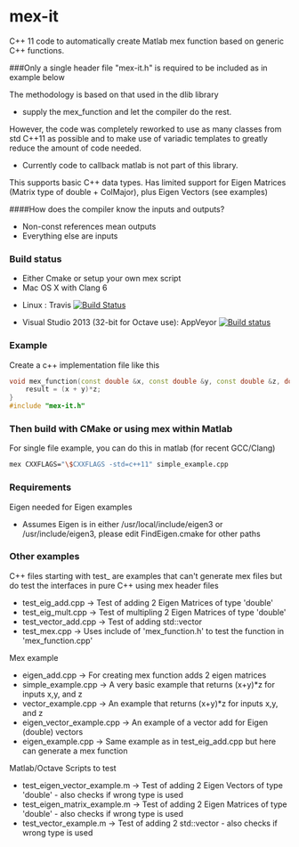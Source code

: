 mex-it
======

C++ 11 code to automatically create Matlab mex function based on generic C++ functions.

###Only a single header file "mex-it.h" is required to be included as in example below


The methodology is based on that used in the dlib library 
* supply the mex_function and let the compiler do the rest.


However, the code was completely reworked to use as many classes from std C++11 as possible and to make use of variadic templates to greatly reduce the amount of code needed.
* Currently code to callback matlab is not part of this library.

This supports basic C++ data types. 
Has limited support for Eigen Matrices (Matrix type of double + ColMajor), plus Eigen Vectors (see examples)


####How does the compiler know the inputs and outputs?
* Non-const references mean outputs
* Everything else are inputs

### Build status 

* Either Cmake or setup your own mex script
* Mac OS X with Clang 6
- Linux : Travis  [![Build Status](https://travis-ci.org/audiofilter/mex-it.png)](https://travis-ci.org/audiofilter/mex-it)
* Visual Studio 2013 (32-bit for Octave use): AppVeyor [![Build status](https://ci.appveyor.com/api/projects/status/4n3dshqn0oh24g0y?svg=true)](https://ci.appveyor.com/project/audiofilter/mex-it)

### Example
Create a c++ implementation file like this

```c++
void mex_function(const double &x, const double &y, const double &z, double& result) {
	result = (x + y)*z;
}
#include "mex-it.h"
```

### Then build with CMake or using mex within Matlab

For single file example, you can do this in matlab (for recent GCC/Clang)

```sh
mex CXXFLAGS="\$CXXFLAGS -std=c++11" simple_example.cpp
```
### Requirements
Eigen needed for Eigen examples
*	Assumes Eigen is in either /usr/local/include/eigen3 or /usr/include/eigen3, please edit FindEigen.cmake for other paths

### Other examples

C++ files starting with test_ are examples that can't generate mex files but do test the interfaces in pure C++ using mex header
files

* test_eig_add.cpp     -> Test of adding 2 Eigen Matrices of type 'double'
* test_eig_mult.cpp    -> Test of multipling 2 Eigen Matrices of type 'double'
* test_vector_add.cpp  -> Test of adding std::vector<double>
* test_mex.cpp -> Uses include of 'mex_function.h' to test the function in 'mex_function.cpp'

Mex example

* eigen_add.cpp -> For creating mex function adds 2 eigen matrices
* simple_example.cpp -> A very basic example that returns (x+y)*z for inputs x,y, and z
* vector_example.cpp -> An example that returns (x+y)*z for inputs x,y, and z
* eigen_vector_example.cpp  -> An example of a vector add for Eigen (double) vectors
* eigen_example.cpp  -> Same example as in test_eig_add.cpp but here can generate a mex function


Matlab/Octave Scripts to test
* test_eigen_vector_example.m    -> Test of adding 2 Eigen Vectors of type 'double' - also checks if wrong type is used
* test_eigen_matrix_example.m    -> Test of adding 2 Eigen Matrices of type 'double' - also checks if wrong type is used
* test_vector_example.m          -> Test of adding 2 std::vector<double> - also checks if wrong type is used

